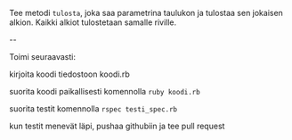 Tee metodi `tulosta`, joka saa parametrina taulukon ja tulostaa sen jokaisen alkion. Kaikki alkiot tulostetaan samalle riville.

--

Toimi seuraavasti:

kirjoita koodi tiedostoon koodi.rb

suorita koodi paikallisesti komennolla `ruby koodi.rb`

suorita testit komennolla `rspec testi_spec.rb`

kun testit menevät läpi, pushaa githubiin ja tee pull request
